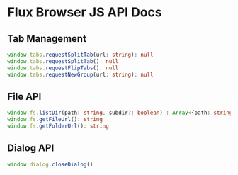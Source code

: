 # Flux Browser JS API Docs

## Tab Management

```ts
window.tabs.requestSplitTab(url: string): null
window.tabs.requestSplitTab(): null
window.tabs.requestFlipTabs(): null
window.tabs.requestNewGroup(url: string): null
```
## File API

```ts
window.fs.listDir(path: string, subdir?: boolean) : Array<{path: string, isDir: boolean, dirs: Array<{path: string, isDir: boolean}>}>
window.fs.getFileUrl(): string
window.fs.getFolderUrl(): string
```
## Dialog API
```ts
window.dialog.closeDialog()
```